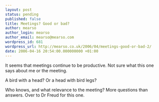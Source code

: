 ```yaml
---
layout: post
status: pending
published: false
title: Meetings? Good or bad?
author: mearso
author_login: mearso
author_email: mearso@mearso.com
wordpress_id: 681
wordpress_url: http://mearso.co.uk/2006/04/meetings-good-or-bad-2/
date: 2006-04-16 20:54:00.000000000 +01:00
---
```

It seems that meetings continue to be productive. Not sure what this one says about me or the meeting.

A bird with a head? Or a head with bird legs?

Who knows, and what relevance to the meeting? More questions than answers. Over to Dr Freud for this one.
